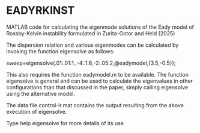 # EADYRKINST
MATLAB code for calculating the eigenmode solutions of the Eady model of Rossby-Kelvin instability formulated in Zurita-Gotor and Held (2025)

The dispersion relation and various eigenmodes can be calculated by invoking the function eigensolve as follows:

sweep=eigensolve(.01:.01:1.,-4:.1:8,-2:.05:2,@eadymodel,{3.5,-0.5});

This also requires the function eadymodel.m to be available. The function eigensolve is general and can be used to calculate the
eigenvalues in other configurations than that discussed in the paper, simply calling eigensolve using the alternative model.

The data file control-lr.mat contains the output resulting from the above execution of eigensolve.

Type help eigensolve for more details of its use
